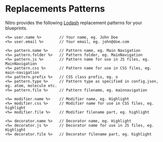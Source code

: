 # Replacements Patterns

Nitro provides the following [Lodash](https://lodash.com/docs#template) replacement patterns for your blueprints. 

    <%= user.name %>        // Your name, eg. John Doe
    <%= user.email %>       // Your email, eg. john@doe.com
    
    <%= pattern.name %>	    // Pattern name, eg. Main Navigation
    <%= pattern.folder %>   // Pattern folder, eg. MainNavigation
    <%= pattern.js %>       // Pattern name for use in JS files, eg. MainNavigation
    <%= pattern.css %>      // Pattern name for use in CSS files, eg. main-navigation
    <%= pattern.prefix %>   // CSS class prefix, eg. o
    <%= pattern.type %>     // Pattern type as specified in config.json, eg. atom, molecule etc. 
    <%= pattern.file %>     // Pattern filename, eg. mainnavigation
    
    <%= modifier.name %>    // Modifier name, eg. Highlight 
    <%= modifier.css %>     // Modifier name for use in CSS files, eg. highlight
    <%= modifier.file %>    // Modifier filename part, eg. highlight
    
    <%= decorator.name %>   // Decorator name, eg. Highlight 
    <%= decorator.js %>     // Decorator name for use in JS files, eg. Highlight
    <%= decorator.file %>   // Decorator filename part, eg. highlight
